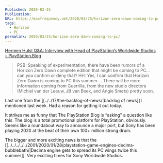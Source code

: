 ```yaml
---
Published: 2020-03-25
Publication: 
URL: https://maxfrequency.net/2020/03/25/horizon-zero-dawn-coming-to-pc/
tags:
  - Horizon
  - PC
permalink: 2020/03/25/horizon-zero-dawn-coming-to-pc/
---
```

[Hermen Hulst Q&A: Interview with Head of PlayStation’s Worldwide Studios – PlayStation.Blog](https://blog.us.playstation.com/2020/03/10/hermen-hulst-qa-interview-with-head-of-playstations-worldwide-studios/)

>PSB: Speaking of experimentation, there have been rumors of a Horizon Zero Dawn complete edition that might be coming to PC… can you confirm or deny that?
HH: Yes, I can confirm that Horizon Zero Dawn is coming to PC this summer…. There will be more information coming from Guerrilla, from the new studio directors (Michiel van der Leeuw, JB van Beek, and Angie Smets) pretty soon.

Last one from the [[../../17/the-backlog-of-news/|backlog of news]] I mentioned last week. Had a reason for getting it out today.

It strikes me as funny that The PlayStation Blog is “asking” a question like this. The blog is a total promotional platform for PlayStation, obviously. Seems like a roundabout way to announce a major port, but Sony has been playing 2020 at the beat of their own 100+ million strong drum.

The bigger and more exciting news is that the [[../../../../../2001/2020/01/28/playstation-game-engines-decima-bubblebath/|Decima engine gets to spread its PC wings twice this summer]]. Very exciting times for Sony Worldwide Studios.